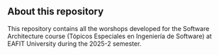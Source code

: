 ## About this repository 
This repository contains all the worshops developed for the Software Architecture course (Tópicos Especiales en Ingeniería de Software) at EAFIT University during the 2025-2 semester. 
